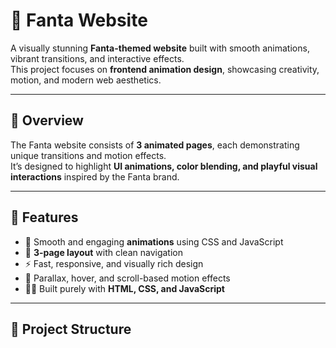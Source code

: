 # 🌈 Fanta Website

A visually stunning **Fanta-themed website** built with smooth animations, vibrant transitions, and interactive effects.  
This project focuses on **frontend animation design**, showcasing creativity, motion, and modern web aesthetics.

---

## 🧩 Overview

The Fanta website consists of **3 animated pages**, each demonstrating unique transitions and motion effects.  
It’s designed to highlight **UI animations, color blending, and playful visual interactions** inspired by the Fanta brand.

---

## 🚀 Features

- 🎨 Smooth and engaging **animations** using CSS and JavaScript  
- 🧭 **3-page layout** with clean navigation  
- ⚡ Fast, responsive, and visually rich design  
- 💫 Parallax, hover, and scroll-based motion effects  
- 🧑‍💻 Built purely with **HTML, CSS, and JavaScript**

---

## 📂 Project Structure



